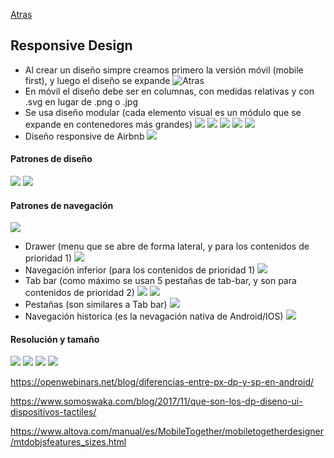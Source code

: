 [Atras](../../README.md)

## Responsive Design

- Al crear un diseño simpre creamos primero la versión móvil (mobile first), y luego el diseño se expande
![Atras](./img/Captura%20de%20pantalla%20(287).png)
- En móvil el diseño debe ser en columnas, con medidas relativas y con .svg en lugar de .png o .jpg
- Se usa diseño modular (cada elemento visual es un módulo que se expande en contenedores más grandes)
![](./img/Captura%20de%20pantalla%20(302).png)
![](./img/Captura%20de%20pantalla%20(303).png)
![](./img/Captura%20de%20pantalla%20(305).png)
![](./img/Captura%20de%20pantalla%20(304).png)
![](./img/Captura%20de%20pantalla%20(306).png)
- Diseño responsive de Airbnb
![](./img/Captura%20de%20pantalla%20(307).png)

#### Patrones de diseño
![](./img/Captura%20de%20pantalla%20(288).png)
![](./img/Captura%20de%20pantalla%20(289).png)

#### Patrones de navegación
![](./img/Captura%20de%20pantalla%20(290).png)
- Drawer (menu que se abre de forma lateral, y para los contenidos de prioridad 1)
![](./img/Captura%20de%20pantalla%20(291).png)
- Navegación inferior (para los contenidos de prioridad 1)
![](./img/Captura%20de%20pantalla%20(294).png)
- Tab bar (como máximo se usan 5 pestañas de tab-bar, y son para contenidos de prioridad 2)
![](./img/Captura%20de%20pantalla%20(292).png)
![](./img/Captura%20de%20pantalla%20(293).png)
- Pestañas (son similares a Tab bar)
![](./img/Captura%20de%20pantalla%20(295).png)
- Navegación historica (es la nevagación nativa de Android/IOS)
![](./img/Captura%20de%20pantalla%20(297).png)


#### Resolución y tamaño
![](./img/Captura%20de%20pantalla%20(298).png)
![](./img/Captura%20de%20pantalla%20(299).png)
![](./img/Captura%20de%20pantalla%20(300).png)
![](./img/Captura%20de%20pantalla%20(301).png)

https://openwebinars.net/blog/diferencias-entre-px-dp-y-sp-en-android/

https://www.somoswaka.com/blog/2017/11/que-son-los-dp-diseno-ui-dispositivos-tactiles/

https://www.altova.com/manual/es/MobileTogether/mobiletogetherdesigner/mtdobjsfeatures_sizes.html

